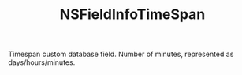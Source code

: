 ﻿---
uid: crmscript_ref_NSFieldInfoTimeSpan
title: NSFieldInfoTimeSpan
intellisense: Void.NSFieldInfoTimeSpan
keywords: NSFieldInfoTimeSpan
so.topic: reference
---

Timespan custom database field. Number of minutes, represented as days/hours/minutes.
